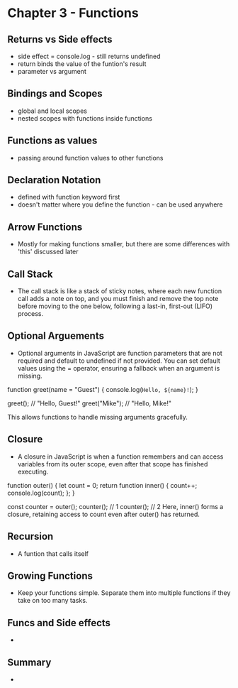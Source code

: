 # Chapter 3 - Functions

## Returns vs Side effects

- side effect = console.log - still returns undefined
- return binds the value of the funtion's result
- parameter vs argument

## Bindings and Scopes

- global and local scopes
- nested scopes with functions inside functions

## Functions as values
- passing around function values to other functions

## Declaration Notation
- defined with function keyword first
- doesn't matter where you define the function - can be used anywhere

## Arrow Functions
- Mostly for making functions smaller, but there are some differences with 'this' discussed later

## Call Stack
- The call stack is like a stack of sticky notes, where each new function call adds a note on top, and you must finish and remove the top note before moving to the one below, following a last-in, first-out (LIFO) process.

## Optional Arguements
- Optional arguments in JavaScript are function parameters that are not required and default to undefined if not provided. You can set default values using the = operator, ensuring a fallback when an argument is missing.

function greet(name = "Guest") {
  console.log(`Hello, ${name}!`);
}

greet();       // "Hello, Guest!"
greet("Mike"); // "Hello, Mike!"

This allows functions to handle missing arguments gracefully.

## Closure
- A closure in JavaScript is when a function remembers and can access variables from its outer scope, even after that scope has finished executing.

function outer() {
  let count = 0;
  return function inner() {
    count++;
    console.log(count);
  };
}

const counter = outer();
counter(); // 1
counter(); // 2
Here, inner() forms a closure, retaining access to count even after outer() has returned.

## Recursion
- A funtion that calls itself

## Growing Functions
- Keep your functions simple. Separate them into multiple functions if they take on too many tasks.

## Funcs and Side effects
- 

## Summary
- 
